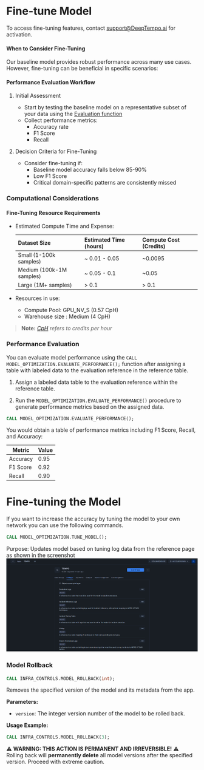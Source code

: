 # Fine-tune Model

To access fine-tuning features, contact support@DeepTempo.ai for activation.

#### When to Consider Fine-Tuning

Our baseline model provides robust performance across many use cases. However, fine-tuning can be beneficial in specific scenarios:

#### Performance Evaluation Workflow

1. Initial Assessment
   - Start by testing the baseline model on a representative subset of your data using the [Evaluation function](#performance-evaluation)
   - Collect performance metrics:
     - Accuracy rate
     - F1 Score
     - Recall

2. Decision Criteria for Fine-Tuning
   - Consider fine-tuning if:
     - Baseline model accuracy falls below 85-90%
     - Low F1 Score
     - Critical domain-specific patterns are consistently missed

### Computational Considerations

#### Fine-Tuning Resource Requirements

- Estimated Compute Time and Expense:

  | **Dataset Size**      | **Estimated Time (hours)** | **Compute Cost (Credits)** |
  |-----------------------|---------------------------|----------------------------|
  | Small (1-100k samples)  | ~ 0.01 - 0.05          |      ~0.0095               |
  | Medium (100k-1M samples)| ~ 0.05 - 0.1           | ~0.05              |
  | Large (1M+ samples)  |  > 0.1                    | > 0.1                |
 
- Resources in use: 
  - Compute Pool: GPU_NV_S (0.57 CpH)
  - Warehouse size : Medium (4 CpH)

> **Note:** *[CpH](https://www.snowflake.com/legal-files/CreditConsumptionTable.pdf) refers to credits per hour* 

### Performance Evaluation

You can evaluate model performance using the `CALL MODEL_OPTIMIZATION.EVALUATE_PERFORMANCE();` function after assigning a table with labeled data to the evaluation reference in the reference table.

1. Assign a labeled data table to the evaluation reference within the reference table.  

2. Run the `MODEL_OPTIMIZATION.EVALUATE_PERFORMANCE()` procedure to generate performance metrics based on the assigned data.

```sql
CALL MODEL_OPTIMIZATION.EVALUATE_PERFORMANCE();
```

You would obtain a table of performance metrics including F1 Score, Recall, and Accuracy:

| Metric   | Value |
|----------|-------|
| Accuracy | 0.95  |
| F1 Score | 0.92  |
| Recall   | 0.90  |

# Fine-tuning the Model

If you want to increase the accuracy by tuning the model to your own network you can use the following commands.

```sql
CALL MODEL_OPTIMIZATION.TUNE_MODEL();
```

Purpose: Updates model based on tuning log data from the reference page as shown in the screenshot
![reference page](../assets/reference_page.png)


### Model Rollback
```sql
CALL INFRA_CONTROLS.MODEL_ROLLBACK(int);
```
Removes the specified version of the model and its metadata from the app.

**Parameters:**  
- `version`: The integer version number of the model to be rolled back.

**Usage Example:**  
```sql
CALL INFRA_CONTROLS.MODEL_ROLLBACK(3);
```

⚠️ **WARNING: THIS ACTION IS PERMANENT AND IRREVERSIBLE!** ⚠️  
Rolling back will **permanently delete** all model versions after the specified version. Proceed with extreme caution.
